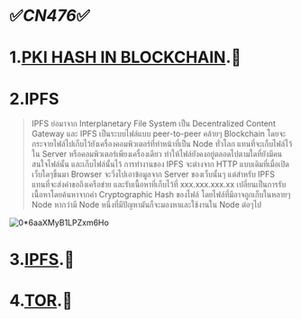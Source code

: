 # ✅<em>CN476</em>✅
# 1.[PKI HASH IN BLOCKCHAIN](https://www.youtube.com/watch?v=FmGnFdGU0XU).🚀

# 2.IPFS

> IPFS ย่อมาจาก Interplanetary File System เป็น Decentralized Content Gateway และ IPFS เป็นระบบไฟล์แบบ peer-to-peer คล้ายๆ Blockchain โดยจะกระจายไฟล์ไปเก็บไว้ยังเครื่องคอมพิวเตอร์ที่ทําหน้าที่เป็น Node ทั่วโลก แทนที่จะเก็บไฟล์ไว้ใน Server หรือคอมพิวเตอร์เพียงเครื่องเดียว ทําให้ไฟล์ยังคงอยู่ตลอดไปตามใดที่ยังมีคนสนใจไฟล์นั้น และเก็บไฟล์นั้นไว้ การทํางานของ IPFS จะต่างจาก HTTP แบบเดิมที่เมื่อเปิดเว็บใดๆขึ้นมา Browser จะวิ่งไปเอาข้อมูลจาก Server ของเว็บนั้นๆ แต่สําหรับ IPFS แทนที่จะส่งคำขอถึงเครือข่าย และรับเนื้อหาที่เก็บไว้ที่ xxx.xxx.xxx.xx เปลี่ยนเป็นการรับเนื้อหาโดยค้นหาจากค่า Cryptographic Hash ของไฟล์ โดยไฟล์ที่มีอาจถูกเก็บในหลายๆ Node หากว่ามี Node หนึ่งที่มีปัญหามันก็จะมองหาและใช้งานใน Node ต่อๆไป


![0*6aaXMyB1LPZxm6Ho](https://user-images.githubusercontent.com/60430844/138027999-ea16b2e3-dc83-4b78-9f10-823955426ab7.png)
# 3.[IPFS](https://www.youtube.com/watch?v=y2QMT-9ot5A).🚀
# 4.[TOR](https://www.youtube.com/watch?v=wmsht433sVM).🚀
